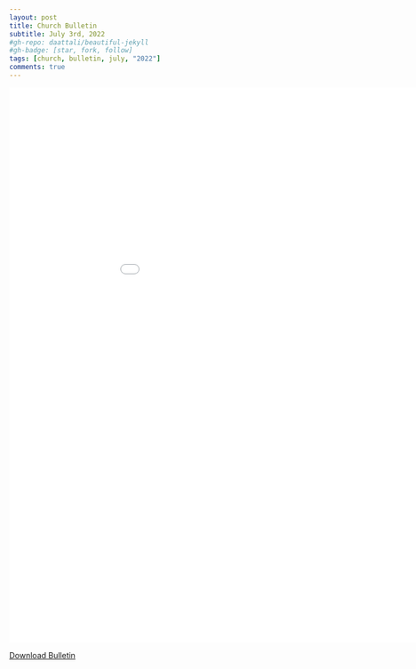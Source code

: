 ```yaml
---
layout: post
title: Church Bulletin
subtitle: July 3rd, 2022
#gh-repo: daattali/beautiful-jekyll
#gh-badge: [star, fork, follow]
tags: [church, bulletin, july, "2022"]
comments: true
---
```

<embed src="/assets/pdfs/bulletins/07-03-2022.pdf" type="application/pdf" width="1000px" height="1000px" />

<a href="/assets/pdfs/bulletins/07-03-2022.pdf">Download Bulletin</a>
